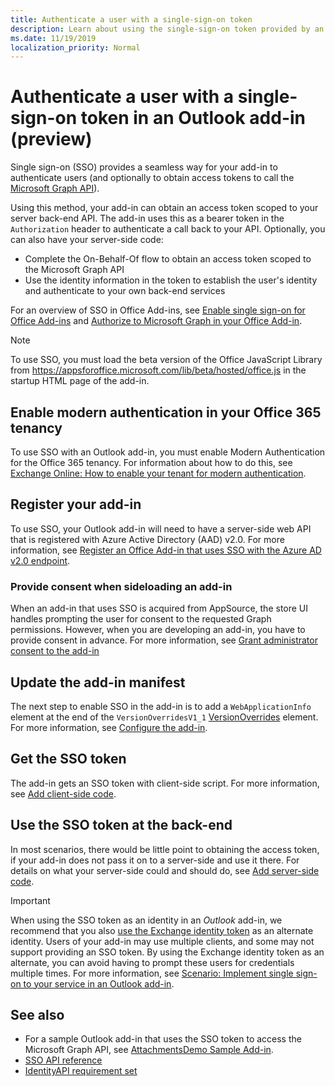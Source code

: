 ```yaml
---
title: Authenticate a user with a single-sign-on token
description: Learn about using the single-sign-on token provided by an Outlook add-in to implement SSO with your service.
ms.date: 11/19/2019
localization_priority: Normal
---
```


# Authenticate a user with a single-sign-on token in an Outlook add-in (preview)

Single sign-on (SSO) provides a seamless way for your add-in to authenticate users (and optionally to obtain access tokens to call the [Microsoft Graph API](/graph/overview)).

Using this method, your add-in can obtain an access token scoped to your server back-end API. The add-in uses this as a bearer token in the `Authorization` header to authenticate a call back to your API. Optionally, you can also have your server-side code:

- Complete the On-Behalf-Of flow to obtain an access token scoped to the Microsoft Graph API
- Use the identity information in the token to establish the user's identity and authenticate to your own back-end services

For an overview of SSO in Office Add-ins, see [Enable single sign-on for Office Add-ins](/office/dev/add-ins/develop/sso-in-office-add-ins) and [Authorize to Microsoft Graph in your Office Add-in](/office/dev/add-ins/develop/authorize-to-microsoft-graph).

> [!NOTE]
> To use SSO, you must load the beta version of the Office JavaScript Library from https://appsforoffice.microsoft.com/lib/beta/hosted/office.js in the startup HTML page of the add-in.

## Enable modern authentication in your Office 365 tenancy

To use SSO with an Outlook add-in, you must enable Modern Authentication for the Office 365 tenancy. For information about how to do this, see [Exchange Online: How to enable your tenant for modern authentication](https://social.technet.microsoft.com/wiki/contents/articles/32711.exchange-online-how-to-enable-your-tenant-for-modern-authentication.aspx).

## Register your add-in

To use SSO, your Outlook add-in will need to have a server-side web API that is registered with Azure Active Directory (AAD) v2.0. For more information, see [Register an Office Add-in that uses SSO with the Azure AD v2.0 endpoint](/office/dev/add-ins/develop/register-sso-add-in-aad-v2).

### Provide consent when sideloading an add-in

When an add-in that uses SSO is acquired from AppSource, the store UI handles prompting the user for consent to the requested Graph permissions. However, when you are developing an add-in, you have to provide consent in advance. For more information, see [Grant administrator consent to the add-in](/office/dev/add-ins/develop/grant-admin-consent-to-an-add-in)

## Update the add-in manifest

The next step to enable SSO in the add-in is to add a `WebApplicationInfo` element at the end of the `VersionOverridesV1_1` [VersionOverrides](/office/dev/add-ins/reference/manifest/versionoverrides) element. For more information, see [Configure the add-in](/office/dev/add-ins/develop/sso-in-office-add-ins#configure-the-add-in).

## Get the SSO token

The add-in gets an SSO token with client-side script. For more information, see [Add client-side code](/office/dev/add-ins/develop/sso-in-office-add-ins#add-client-side-code).

## Use the SSO token at the back-end

In most scenarios, there would be little point to obtaining the access token, if your add-in does not pass it on to a server-side and use it there. For details on what your server-side could and should do, see [Add server-side code](/office/dev/add-ins/develop/sso-in-office-add-ins#add-server-side-code).

> [!IMPORTANT]
> When using the SSO token as an identity in an *Outlook* add-in, we recommend that you also [use the Exchange identity token](authenticate-a-user-with-an-identity-token.md) as an alternate identity. Users of your add-in may use multiple clients, and some may not support providing an SSO token. By using the Exchange identity token as an alternate, you can avoid having to prompt these users for credentials multiple times. For more information, see [Scenario: Implement single sign-on to your service in an Outlook add-in](implement-sso-in-outlook-add-in.md).

## See also

- For a sample Outlook add-in that uses the SSO token to access the Microsoft Graph API, see [AttachmentsDemo Sample Add-in](https://github.com/OfficeDev/outlook-add-in-attachments-demo).
- [SSO API reference](/office/dev/add-ins/develop/sso-in-office-add-ins#sso-api-reference)
- [IdentityAPI requirement set](/office/dev/add-ins/reference/requirement-sets/identity-api-requirement-sets?view=office-js)
